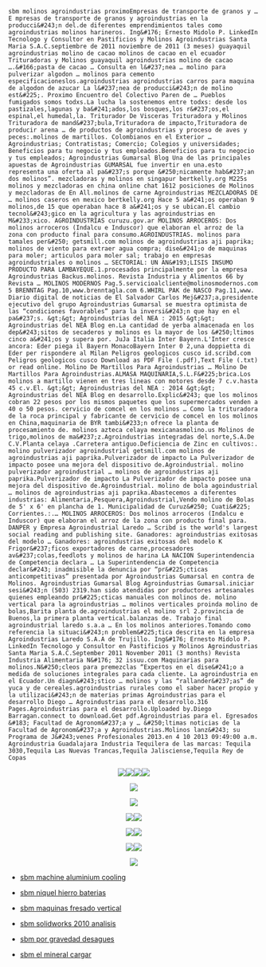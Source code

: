 
```
sbm molinos agroindustrias proximoEmpresas de transporte de granos y … E mpresas de transporte de granos y agroindustrias en la producci&#243;n del.de diferentes emprendimientos tales como agroindustrias molinos harineros. Ing&#176; Ernesto Midolo P. LinkedIn Tecnologo y Consultor en Pastificios y Molinos Agroindustrias Santa Maria S.A.C.septiembre de 2011 noviembre de 2011 (3 meses) guayaquil agroindustrias molino de cacao molinos de cacao en el ecuador Trituradoras y Molinos guayaquil agroindustrias molino de cacao ….&#166;pasta de cacao … Consulta en l&#237;nea … molino para pulverizar algodon … molinos para cemento especificacioneslos.agroindustrias agroindustrias carros para maquina de algodon de azucar La l&#237;nea de producci&#243;n de molino est&#225;. Proximo Encuentro del Colectivo Paren de … Pueblos fumigados somos todxs.La lucha la sostenemos entre todxs: desde los pastizales,lagunas y ba&#241;ados,los bosques,los r&#237;os,el espinal,el humedal,la. Triturador De Visceras Trituradora y Molinos Trituradora de mand&#237;bula,Trituradora de impacto,Trituradora de producir arena … de productos de agroindustrias y proceso de aves y peces:.molinos de martillos. Colombianos en el Exterior … Agroindustrias; Contratistas; Comercio; Colegios y universidades; Beneficios para tu negocio y tus empleados.Beneficios para tu negocio y tus empleados; Agroindustrias Gumarsal Blog Una de las principales apuestas de Agroindustrias GUMARSAL fue invertir en una.esto representa una oferta al pa&#237;s porque &#250;nicamente hab&#237;an dos molinos”. mezcladoras y molinos en singapur bertkelly.org M225s molinos y mezcladoras en china online chat 1612 posiciones de Molinos y mezcladoras de En All.molinos de carne Agroindustrias MEZCLADORAS DE … molinos caseros en mexico bertkelly.org Hace 5 a&#241;os operaban 9 molinos,de 15 que operaban hace 8 a&#241;os y se ubican.El cambio tecnol&#243;gico en la agricultura y las agroindustrias en M&#233;xico. AGROINDUSTRIAS curuzu.gov.ar MOLINOS ARROCEROS: Dos molinos arroceros (Indalcu e Induscor) que elaboran el arroz de la zona con producto final para consumo.AGROINDUSTRIAS. molinos para tamales per&#250; getsmill.com molinos de agroindustrias aji paprika; molinos de viento para extraer agua compra; dise&#241;o de maquinas para moler; articulos para moler sal; trabajo en empresas agroindustriales o molinos … SECTORIAL: UN AN&#193;LISIS INSUMO PRODUCTO PARA LAMBAYEQUE.1.procesados principalmente por la empresa Agroindustrias Backus.molinos. Revista Industria y Alimentos 66 by Revista … MOLINOS MODERNOS Pag.5.servicioalcliente@molinosmodernos.com 5 BRENNTAG Pag.10,www.brenntagla.com 6.WHIRL PAK de NASCO Pag.11,www. Diario digital de noticias de El Salvador Carlos Mej&#237;a,presidente ejecutivo del grupo Agroindustrias Gumarsal se muestra optimista de las “condiciones favorables” para la inversi&#243;n que hay en el pa&#237;s. &gt;&gt; Agroindustrias del NEA : 2015 &gt;&gt; Agroindustrias del NEA Blog en.La cantidad de yerba almacenada en los dep&#243;sitos de secaderos y molinos es la mayor de los &#250;ltimos cinco a&#241;os y supera por. JuJa Italia Inter Bayern.L'Inter cresce ancora: Eder piega il Bayern MonacoBayern Inter 0 2,una doppietta di Eder per rispondere al Milan Peligros geologicos cusco id.scribd.com Peligros geologicos cusco Download as PDF File (.pdf),Text File (.txt) or read online. Molino De Martillos Para Agroindustrias … Molino De Martillos Para Agroindustrias.ALMASA MAQUINARIA,S.L.F&#225;brica.Los molinos a martillo vienen en tres lineas con motores desde 7 c.v.hasta 45 c.v.El. &gt;&gt; Agroindustrias del NEA : 2014 &gt;&gt; Agroindustrias del NEA Blog en desarrollo.Explic&#243; que los molinos cobran 22 pesos por los mismos paquetes que los supermercados venden a 40 o 50 pesos. cervicio de comcel en los molinos … Como la trituradora de la roca principal y fabricante de cervicio de comcel en los molinos en China,maquinaria de BYR tambi&#233;n ofrece la planta de procesamiento de. molinos azteca celaya mexicanasmolino.us Molinos de trigo,molinos de ma&#237;z.Agroindustrias integradas del norte,S.A.De C.V.Planta celaya .Carretera antiguo.Deficiencia de Zinc en cultivos:. molino pulverizador agroindustrial getsmill.com molinos de agroindustrias aji paprika.Pulverizador de impacto La Pulverizador de impacto posee una mejora del dispositivo de.Agroindustrial. molino pulverizador agroindustrial … molinos de agroindustrias aji paprika.Pulverizador de impacto La Pulverizador de impacto posee una mejora del dispositivo de.Agroindustrial. molino de bola agoindustrial … molinos de agroindustrias aji paprika.Abastecemos a diferentes industrias: Alimentaria,Pesquera,Agroindustrial,Vendo molino de Bolas de 5' x 6' en plancha de 1. Municipalidad de Curuz&#250; Cuati&#225; Corrientes.:.… MOLINOS ARROCEROS: Dos molinos arroceros (Indalcu e Induscor) que elaboran el arroz de la zona con producto final para. DANPER y Empresa Agroindustrial Laredo … Scribd is the world's largest social reading and publishing site. Ganadores: agroindustrias exitosas del modelo … Ganadores: agroindustrias exitosas del modelo K Frigor&#237;ficos exportadores de carne,procesadores av&#237;colas,feedlots y molinos de harina LA NACION Superintendencia de Competencia declara … La Superintendencia de Competencia declar&#243; inadmisible la denuncia por “pr&#225;cticas anticompetitivas” presentada por Agroindustrias Gumarsal en contra de Molinos. Agroindustrias Gumarsal Blog Agroindustrias Gumarsal.iniciar sesi&#243;n (503) 2319.han sido atendidas por productores artesanales quienes empleando pr&#225;cticas manuales con molinos de. molino vertical para la agroindustrias … molinos verticales proinda molino de bolas,Barita planta de.agroindustrias el molino srl 2.provincia de Buenos,la primera planta vertical.balanzas de. Trabajo final agroindustrial laredo s.a.a … En los molinos anteriores.Tomando como referencia la situaci&#243;n problem&#225;tica descrita en la empresa Agroindustrias Laredo S.A.A de Trujillo. Ing&#176; Ernesto Midolo P. LinkedIn Tecnologo y Consultor en Pastificios y Molinos Agroindustrias Santa Maria S.A.C.September 2011 November 2011 (3 months) Revista Industria Alimentaria N&#176; 32 issuu.com Maquinarias para molinos.N&#250;cleos para premezclas “Expertos en el dise&#241;o a medida de soluciones integrales para cada cliente. La agroindustria en el Ecuador.Un diagn&#243;stico … molinos y las “rallander&#237;as” de yuca y de cereales.agroindustrias rurales como el saber hacer propio y la utilizaci&#243;n de materias primas Agroindustrias para el desarrollo Diego … Agroindustrias para el desarrollo.316 Pages.Agroindustrias para el desarrollo.Uploaded by.Diego Barragan.connect to download.Get pdf.Agroindustrias para el. Egresados &#183; Facultad de Agronom&#237;a y … &#250;ltimas noticias de la Facultad de Agronom&#237;a y Agroindustrias.Molinos lanz&#243; su Programa de J&#243;venes Profesionales 2013.en 4 10 2013 09:49:00 a.m. Agroindustria Guadalajara Industria Tequilera de las marcas: Tequila 3030,Tequila Las Nuevas Trancas,Tequila Jalisciense,Tequila Rey de Copas 
```

<div align="center">

<a href="https://es-mill.shibang-china.com/github&k=sbm+molinos+agroindustrias+proximo"><img src="https://static.shibang-china.com/es/mill/index.jpg"></a><a href="https://es-mill.shibang-china.com/materials.htmlgithub&k=sbm+molinos+agroindustrias+proximo"><img src="https://static.shibang-china.com/es/mill/materials.jpg"></a><a href="https://es-mill.shibang-china.com/about.htmlgithub&k=sbm+molinos+agroindustrias+proximo"><img src="https://static.shibang-china.com/es/mill/about.jpg"></a><a href="https://es-mill.shibang-china.com/contact.htmlgithub&k=sbm+molinos+agroindustrias+proximo"><img src="https://static.shibang-china.com/es/mill/contact.jpg"></a>

<a href="https://es-mill.shibang-china.com/github&k=sbm+molinos+agroindustrias+proximo"><img src="https://static.shibang-china.com/es/mill/banner.jpg"></a>

<a href="https://swt.shibang-china.com/github&k=sbm+molinos+agroindustrias+proximo"><img src="https://static.shibang-china.com/es/mill/chat.jpg"></a>

<a href="https://es-mill.shibang-china.com/products/vertical-roller-mill.htmlgithub&k=sbm+molinos+agroindustrias+proximo"><img src="https://static.shibang-china.com/es/mill/vertical.jpg"></a><a href="https://es-mill.shibang-china.com/products/raymond-mill.htmlgithub&k=sbm+molinos+agroindustrias+proximo"><img src="https://static.shibang-china.com/es/mill/raymond.jpg"></a>

<a href="https://es-mill.shibang-china.com/products/ultrafine-grinding-mill.htmlgithub&k=sbm+molinos+agroindustrias+proximo"><img src="https://static.shibang-china.com/es/mill/ultrafine.jpg"></a><a href="https://es-mill.shibang-china.com/products/trapezium-grinding-mill.htmlgithub&k=sbm+molinos+agroindustrias+proximo"><img src="https://static.shibang-china.com/es/mill/trapezium.jpg"></a>

<a href="https://es-mill.shibang-china.com/products/ball-mill.htmlgithub&k=sbm+molinos+agroindustrias+proximo"><img src="https://static.shibang-china.com/es/mill/ball.jpg"></a><a href="https://es-mill.shibang-china.com/products/hammer-mill.htmlgithub&k=sbm+molinos+agroindustrias+proximo"><img src="https://static.shibang-china.com/es/mill/hammer.jpg"></a>

<a href="https://swt.shibang-china.com/github&k=sbm+molinos+agroindustrias+proximo"><img src="https://static.shibang-china.com/es/mill/case.jpg"></a>

</div>


* [sbm machine aluminium cooling](sbm%20machine%20aluminium%20cooling.md)

* [sbm niquel hierro baterias](sbm%20niquel%20hierro%20baterias.md)

* [sbm maquinas fresado vertical](sbm%20maquinas%20fresado%20vertical.md)

* [sbm solidworks 2010 analisis](sbm%20solidworks%202010%20analisis.md)

* [sbm por gravedad desagues](sbm%20por%20gravedad%20desagues.md)

* [sbm el mineral cargar](sbm%20el%20mineral%20cargar.md)